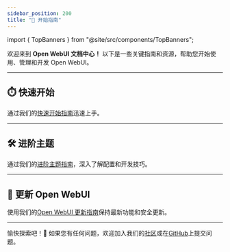 ```yaml
---
sidebar_position: 200
title: "🚀 开始指南"
---
```



import { TopBanners } from "@site/src/components/TopBanners";


<TopBanners />


欢迎来到 **Open WebUI 文档中心！** 以下是一些关键指南和资源，帮助您开始使用、管理和开发 Open WebUI。

---

## ⏱️ 快速开始

通过我们的[快速开始指南](/getting-started/quick-start)迅速上手。

---

## 🛠️ 进阶主题

通过我们的[进阶主题指南](/getting-started/advanced-topics)，深入了解配置和开发技巧。

---

## 🔄 更新 Open WebUI

使用我们的[Open WebUI 更新指南](./updating)保持最新功能和安全更新。

---

愉快探索吧！🎉 如果您有任何问题，欢迎加入我们的[社区](https://discord.gg/5rJgQTnV4s)或在[GitHub](https://github.com/open-webui/open-webui)上提交问题。

